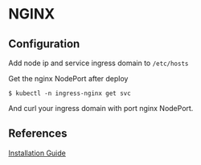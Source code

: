 # NGINX

## Configuration

Add node ip and service ingress domain to `/etc/hosts`

Get the nginx NodePort after deploy

~~~
$ kubectl -n ingress-nginx get svc
~~~

And curl your ingress domain with port nginx NodePort.

## References

[Installation Guide](https://kubernetes.github.io/ingress-nginx/deploy/)